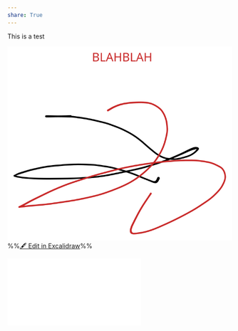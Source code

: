 ```yaml
---
share: True
---
```

This is a test

![](../TEST.excalidraw.svg)%%[🖋 Edit in Excalidraw](../../TEST.excalidraw.md#)%%

![TEST](./TEST.md)